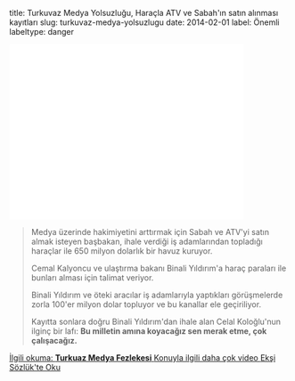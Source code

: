 title: Turkuvaz Medya Yolsuzluğu, Haraçla ATV ve Sabah'ın satın alınması kayıtları
slug: turkuvaz-medya-yolsuzlugu
date: 2014-02-01
label: Önemli
labeltype: danger

<iframe width="420" height="315" src="//www.youtube-nocookie.com/embed/vpN3w-kQAe0?rel=0" frameborder="0" allowfullscreen></iframe>

> Medya üzerinde hakimiyetini arttırmak için Sabah ve ATV'yi satın almak isteyen başbakan, ihale verdiği iş adamlarından topladığı haraçlar ile 650 milyon dolarlık bir havuz kuruyor.
>
> Cemal Kalyoncu ve ulaştırma bakanı Binali Yıldırım'a haraç paraları ile bunları alması için talimat veriyor.
> 
> Binali Yıldırım ve öteki aracılar iş adamlarıyla yaptıkları görüşmelerde zorla 100'er milyon dolar topluyor ve bu kanallar ele geçiriliyor.
> 
> Kayıtta sonlara doğru Binali Yıldırım'dan ihale alan Celal Koloğlu'nun ilginç bir lafı: **Bu milletin amına koyacağız sen merak etme, çok çalışacağız.**

<a class='btn btn-lg btn-default' href='https://docs.google.com/file/d/0B_-EpVlO3YMIMjN6ZERFZ2xnekk/view?sle=true'>
    İlgili okuma: <b>Turkuaz Medya Fezlekesi</b>
</a>


<a class='btn btn-lg btn-default' href='https://eksisozluk.com/entry/40752468'>
    Konuyla ilgili daha çok video
</a>

<a class='btn btn-lg btn-success' href='https://eksisozluk.com/turkuvaz-medya-yolsuzlugu-ses-kayitlari--4259936'>
    Ekşi Sözlük'te Oku
</a>

